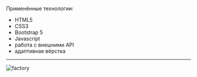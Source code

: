 Применённые технологии:
- HTML5
- CSS3
- Bootstrap 5 
- Javascript
- работа с внешними API
- адаптивная вёрстка
---
![factory](img/Главная.jpg)